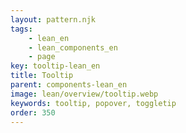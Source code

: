 ```yaml
---
layout: pattern.njk
tags: 
    - lean_en
    - lean_components_en
    - page
key: tooltip-lean_en
title: Tooltip
parent: components-lean_en
image: lean/overview/tooltip.webp
keywords: tooltip, popover, toggletip
order: 350
---
```


